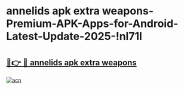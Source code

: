 # annelids apk extra weapons-Premium-APK-Apps-for-Android-Latest-Update-2025-!nl71l

# <h2><a href="https://googleone.com">🔗👉 🔴 annelids apk extra weapons</a></h2>

[![acn](https://github.com/user-attachments/assets/0f9c940e-d8b0-45ae-aac7-cd30a18b3e1c)](https://googleone.com)

